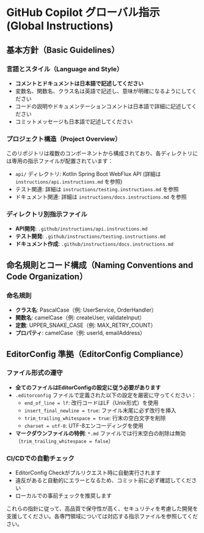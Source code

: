 # GitHub Copilot グローバル指示 (Global Instructions)

## 基本方針（Basic Guidelines）

### 言語とスタイル（Language and Style）
- **コメントとドキュメントは日本語で記述してください**
- 変数名、関数名、クラス名は英語で記述し、意味が明確になるようにしてください
- コードの説明やドキュメンテーションコメントは日本語で詳細に記述してください
- コミットメッセージも日本語で記述してください

### プロジェクト構造（Project Overview）
このリポジトリは複数のコンポーネントから構成されており、各ディレクトリには専用の指示ファイルが配置されています：
- `api/` ディレクトリ: Kotlin Spring Boot WebFlux API (詳細は `instructions/api.instructions.md` を参照)
- テスト関連: 詳細は `instructions/testing.instructions.md` を参照
- ドキュメント関連: 詳細は `instructions/docs.instructions.md` を参照

### ディレクトリ別指示ファイル
- **API開発**: `.github/instructions/api.instructions.md`
- **テスト開発**: `.github/instructions/testing.instructions.md`
- **ドキュメント作成**: `.github/instructions/docs.instructions.md`

## 命名規則とコード構成（Naming Conventions and Code Organization）

### 命名規則
- **クラス名**: PascalCase（例: UserService, OrderHandler）
- **関数名**: camelCase（例: createUser, validateInput）
- **定数**: UPPER_SNAKE_CASE（例: MAX_RETRY_COUNT）
- **プロパティ**: camelCase（例: userId, emailAddress）

## EditorConfig 準拠（EditorConfig Compliance）

### ファイル形式の遵守
- **全てのファイルはEditorConfigの設定に従う必要があります**
- `.editorconfig` ファイルで定義された以下の設定を厳密に守ってください：
  - `end_of_line = lf`: 改行コードはLF（Unix形式）を使用
  - `insert_final_newline = true`: ファイル末尾に必ず改行を挿入
  - `trim_trailing_whitespace = true`: 行末の空白文字を削除
  - `charset = utf-8`: UTF-8エンコーディングを使用
- **マークダウンファイルの特例**: `*.md` ファイルでは行末空白の削除は無効（`trim_trailing_whitespace = false`）

### CI/CDでの自動チェック
- EditorConfig Checkがプルリクエスト時に自動実行されます
- 違反があると自動的にエラーとなるため、コミット前に必ず確認してください
- ローカルでの事前チェックを推奨します

これらの指針に従って、高品質で保守性が高く、セキュリティを考慮した開発を支援してください。各専門領域については対応する指示ファイルを参照してください。
